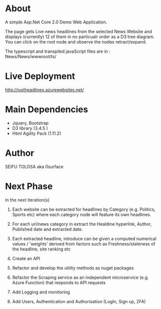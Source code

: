 

# About
A simple Asp.Net Core 2.0 Demo Web Application.

The page gets Live news headlines from the selected News Website and displays
(currently) 12 of them in no particualr order as a D3 tree diagram.  You can click on 
the root node and observe the nodes retract/expand.

The typescript and transpiled javaScript files are in : News/News/wwwroot/ts/

# Live Deployment
http://justheadlines.azurewebsites.net/

# Main Dependencies 
- Jquery, Bootstrap
- D3 library (3.4.5 )
- Html Agility Pack (1.11.2)

# Author
SEIFU TOLOSA aka 0surface

# Next Phase
In the next iteration(s)

1. Each website can be extracted for headlines by Category (e.g. Politics, Sports etc)
   where each category node will feature its own headlines.
   
2. For each url/news category in extract the Healdine hyperlink, Author, Published date and extracted date.

3. Each extracted headline, introduce can be given a computed numerical values / 'weights' derived from factors such as      Freshness/staleness of the headline, site ranking etc

4. Create an API

5. Refactor and develop the utility methods as nuget packages

6. Refactor the Scraping service as an independent microservice (e.g. Azure Function) that responds to API requests

7. Add Logging and monitoring

8. Add Users, Authentication and Authorisation (LogIn, Sign up, 2FA)
